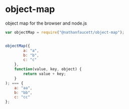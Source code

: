 object-map
=======

object map for the browser and node.js


```javascript
var objectMap = require("@nathanfaucett/object-map");


objectMap({
        a: "a",
        b: "b",
        c: "c"
    },
    function(value, key, object) {
        return value + key;
    }
); === {
    a: "aa",
    b: "bb",
    c: "cc"
};
```

